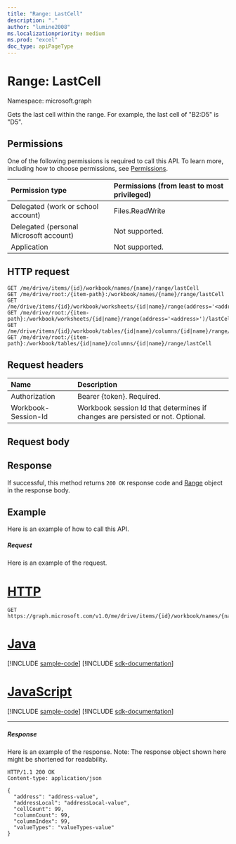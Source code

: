 ```yaml
---
title: "Range: LastCell"
description: "."
author: "lumine2008"
ms.localizationpriority: medium
ms.prod: "excel"
doc_type: apiPageType
---
```


# Range: LastCell

Namespace: microsoft.graph

Gets the last cell within the range. For example, the last cell of "B2:D5" is "D5".
## Permissions
One of the following permissions is required to call this API. To learn more, including how to choose permissions, see [Permissions](/graph/permissions-reference).

|Permission type      | Permissions (from least to most privileged)              |
|:--------------------|:---------------------------------------------------------|
|Delegated (work or school account) | Files.ReadWrite    |
|Delegated (personal Microsoft account) | Not supported.    |
|Application | Not supported. |

## HTTP request

<!-- { "blockType": "ignored" } -->
```http
GET /me/drive/items/{id}/workbook/names/{name}/range/lastCell
GET /me/drive/root:/{item-path}:/workbook/names/{name}/range/lastCell
GET /me/drive/items/{id}/workbook/worksheets/{id|name}/range(address='<address>')/lastCell
GET /me/drive/root:/{item-path}:/workbook/worksheets/{id|name}/range(address='<address>')/lastCell
GET /me/drive/items/{id}/workbook/tables/{id|name}/columns/{id|name}/range/lastCell
GET /me/drive/root:/{item-path}:/workbook/tables/{id|name}/columns/{id|name}/range/lastCell

```
## Request headers
| Name       | Description|
|:---------------|:----------|
| Authorization  | Bearer {token}. Required. |
| Workbook-Session-Id  | Workbook session Id that determines if changes are persisted or not. Optional.|

## Request body

## Response

If successful, this method returns `200 OK` response code and [Range](../resources/range.md) object in the response body.

## Example
Here is an example of how to call this API.
##### Request
Here is an example of the request.

# [HTTP](#tab/http)
<!--{
  "blockType": "request",
  "isComposable": true,
  "name": "range_lastcell"
}-->
```msgraph-interactive
GET https://graph.microsoft.com/v1.0/me/drive/items/{id}/workbook/names/{name}/range/lastCell
```

# [Java](#tab/java)
[!INCLUDE [sample-code](../includes/snippets/java/range-lastcell-java-snippets.md)]
[!INCLUDE [sdk-documentation](../includes/snippets/snippets-sdk-documentation-link.md)]

# [JavaScript](#tab/javascript)
[!INCLUDE [sample-code](../includes/snippets/javascript/range-lastcell-javascript-snippets.md)]
[!INCLUDE [sdk-documentation](../includes/snippets/snippets-sdk-documentation-link.md)]

---

##### Response
Here is an example of the response. Note: The response object shown here might be shortened for readability.
<!-- {
  "blockType": "response",
  "truncated": true,
  "@odata.type": "microsoft.graph.workbookRange"
} -->
```http
HTTP/1.1 200 OK
Content-type: application/json

{
  "address": "address-value",
  "addressLocal": "addressLocal-value",
  "cellCount": 99,
  "columnCount": 99,
  "columnIndex": 99,
  "valueTypes": "valueTypes-value"
}
```

<!-- uuid: 8fcb5dbc-d5aa-4681-8e31-b001d5168d79
2015-10-25 14:57:30 UTC -->
<!-- {
  "type": "#page.annotation",
  "description": "Range: LastCell",
  "keywords": "",
  "section": "documentation",
  "tocPath": "",
  "suppressions": [
  ]
}-->

